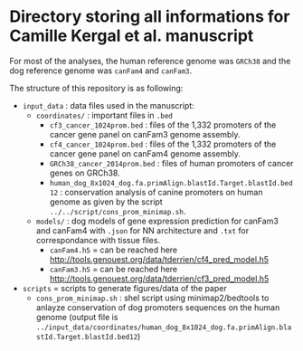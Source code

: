 # Directory storing all informations for Camille Kergal et al. manuscript

For most of the analyses, the human reference genome was `GRCh38` and the dog reference genome was `canFam4` and `canFam3`.

The structure of this repository is as following:

- `input_data` : data files used in the manuscript:
  - `coordinates/` : important files in `.bed`
    - `cf3_cancer_1024prom.bed` : files of the 1,332 promoters of the cancer gene panel on canFam3 genome assembly.
    - `cf4_cancer_1024prom.bed` : files of the 1,332 promoters of the cancer gene panel on canFam4 genome assembly.
    - `GRCh38_cancer_2014prom.bed` : files of human promoters of cancer genes on GRCh38.
    - `human_dog_8x1024_dog.fa.primAlign.blastId.Target.blastId.bed12` : conservation analysis of canine promoters on human genome as given by the script `../../script/cons_prom_minimap.sh`.
  - `models/` : dog models of gene expression prediction for canFam3 and canFam4 with `.json` for NN architecture and `.txt` for correspondance with tissue files.
    - `canFam4.h5` = can be reached here <http://tools.genouest.org/data/tderrien/cf4_pred_model.h5>
    - `canFam3.h5` = can be reached here <http://tools.genouest.org/data/tderrien/cf3_pred_model.h5>
- `scripts` = scripts to generate figures/data of the paper
  - `cons_prom_minimap.sh` : shel script using minimap2/bedtools to anlayze conservation of dog promoters sequences on the human genome (output file is `../input_data/coordinates/human_dog_8x1024_dog.fa.primAlign.blastId.Target.blastId.bed12`)
